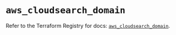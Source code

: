 # `aws_cloudsearch_domain`

Refer to the Terraform Registry for docs: [`aws_cloudsearch_domain`](https://registry.terraform.io/providers/hashicorp/aws/5.52.0/docs/resources/cloudsearch_domain).
